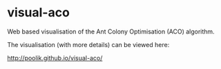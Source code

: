 # visual-aco
Web based visualisation of the Ant Colony Optimisation (ACO) algorithm.

The visualisation (with more details) can be viewed here:

http://poolik.github.io/visual-aco/
